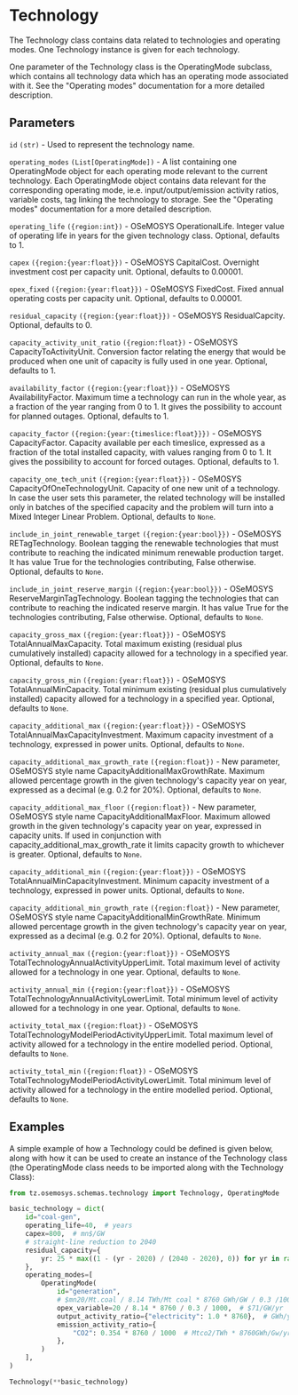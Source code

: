 # Technology

The Technology class contains data related to technologies and operating modes.
One Technology instance is given for each technology.

One parameter of the Technology class is the OperatingMode subclass, which contains all
technology data which has an operating mode associated with it. See the "Operating modes"
documentation for a more detailed description.

## Parameters

`id` `(str)` - Used to represent the technology name.

`operating_modes` `(List[OperatingMode])` - A list containing one OperatingMode object for each
operating mode relevant to the current technology. Each OperatingMode object contains data
relevant for the corresponding operating mode, ie.e. input/output/emission activity ratios,
variable costs, tag linking the technology to storage. See the "Operating modes" documentation for
a more detailed description.

`operating_life` `({region:int})` - OSeMOSYS OperationalLife. Integer value of operating life
in years for the given technology class. Optional, defaults to 1.

`capex` `({region:{year:float}})` - OSeMOSYS CapitalCost. Overnight investment cost per
capacity unit. Optional, defaults to 0.00001.

`opex_fixed` `({region:{year:float}})` - OSeMOSYS FixedCost. Fixed annual operating costs per
capacity unit. Optional, defaults to 0.00001.

`residual_capacity` `({region:{year:float}})` - OSeMOSYS ResidualCapcity.
Optional, defaults to 0.

`capacity_activity_unit_ratio` `({region:float})` - OSeMOSYS CapacityToActivityUnit.
Conversion factor relating the energy that would be produced when one unit of capacity is
fully used in one year. Optional, defaults to 1.

`availability_factor` `({region:{year:float}})` - OSeMOSYS AvailabilityFactor.
Maximum time a technology can run in the whole year, as a fraction of the year ranging from 0
to 1. It gives the possibility to account for planned outages.
Optional, defaults to 1.

`capacity_factor` `({region:{year:{timeslice:float}}})` - OSeMOSYS CapacityFactor.
Capacity available per each timeslice, expressed as a fraction of the total installed capacity,
with values ranging from 0 to 1. It gives the possibility to account for forced outages.
Optional, defaults to 1.

`capacity_one_tech_unit` `({region:{year:float}})` - OSeMOSYS CapacityOfOneTechnologyUnit.
Capacity of one new unit of a technology. In case the user sets this parameter, the related
technology will be installed only in batches of the specified capacity and the problem will
turn into a Mixed Integer Linear Problem. Optional, defaults to `None`.

`include_in_joint_renewable_target` `({region:{year:bool}})` - OSeMOSYS RETagTechnology.
Boolean tagging the renewable technologies that must contribute to reaching the indicated
minimum renewable production target. It has value True for the technologies contributing,
False otherwise. Optional, defaults to `None`.

`include_in_joint_reserve_margin` `({region:{year:bool}})` - OSeMOSYS
ReserveMarginTagTechnology. Boolean tagging the technologies that can contribute to reaching the
    indicated reserve margin. It has value True for the technologies contributing, False otherwise.
    Optional, defaults to `None`.

`capacity_gross_max` `({region:{year:float}})` - OSeMOSYS TotalAnnualMaxCapacity.
Total maximum existing (residual plus cumulatively installed) capacity allowed for a technology
in a specified year. Optional, defaults to `None`.

`capacity_gross_min` `({region:{year:float}})` - OSeMOSYS TotalAnnualMinCapacity.
Total minimum existing (residual plus cumulatively installed) capacity allowed for a technology
in a specified year. Optional, defaults to `None`.

`capacity_additional_max` `({region:{year:float}})` - OSeMOSYS TotalAnnualMaxCapacityInvestment.
Maximum capacity investment of a technology, expressed in power units. Optional, defaults to
`None`.

`capacity_additional_max_growth_rate` `({region:float})` - New parameter, OSeMOSYS style name CapacityAdditionalMaxGrowthRate. Maximum allowed percentage growth in the given technology's capacity year on year, expressed as a decimal (e.g. 0.2 for 20%). Optional, defaults to `None`.

`capacity_additional_max_floor` `({region:float})` - New parameter, OSeMOSYS style name CapacityAdditionalMaxFloor. Maximum allowed growth in the given technology's capacity year on year, expressed in capacity units. If used in conjunction with capacity_additional_max_growth_rate it limits capacity growth to whichever is greater. Optional, defaults to `None`.

`capacity_additional_min` `({region:{year:float}})` - OSeMOSYS TotalAnnualMinCapacityInvestment.
Minimum capacity investment of a technology, expressed in power units. Optional, defaults to
`None`.

`capacity_additional_min_growth_rate` `({region:float})` - New parameter, OSeMOSYS style name CapacityAdditionalMinGrowthRate. Minimum allowed percentage growth in the given technology's capacity year on year, expressed as a decimal (e.g. 0.2 for 20%). Optional, defaults to `None`.

`activity_annual_max` `({region:{year:float}})` - OSeMOSYS
TotalTechnologyAnnualActivityUpperLimit.
Total maximum level of activity allowed for a technology in one year.
Optional, defaults to `None`.

`activity_annual_min` `({region:{year:float}})` - OSeMOSYS
TotalTechnologyAnnualActivityLowerLimit.
Total minimum level of activity allowed for a technology in one year.
Optional, defaults to `None`.

`activity_total_max` `({region:float})` - OSeMOSYS TotalTechnologyModelPeriodActivityUpperLimit.
Total maximum level of activity allowed for a technology in the entire modelled period.
Optional, defaults to `None`.

`activity_total_min` `({region:float})` - OSeMOSYS TotalTechnologyModelPeriodActivityLowerLimit.
Total minimum level of activity allowed for a technology in the entire modelled period.
Optional, defaults to `None`.


## Examples

A simple example of how a Technology could be defined is given below, along with how it can be
used to create an instance of the Technology class (the OperatingMode class needs to be
imported along with the Technology Class):

```python
from tz.osemosys.schemas.technology import Technology, OperatingMode

basic_technology = dict(
    id="coal-gen",
    operating_life=40,  # years
    capex=800,  # mn$/GW
    # straight-line reduction to 2040
    residual_capacity={
        yr: 25 * max((1 - (yr - 2020) / (2040 - 2020), 0)) for yr in range(2020, 2051)
    },
    operating_modes=[
        OperatingMode(
            id="generation",
            # $mn20/Mt.coal / 8.14 TWh/Mt coal * 8760 GWh/GW / 0.3 /1000 GWh/TWh (therm eff)
            opex_variable=20 / 8.14 * 8760 / 0.3 / 1000,  # $71/GW/yr
            output_activity_ratio={"electricity": 1.0 * 8760},  # GWh/yr/GW
            emission_activity_ratio={
                "CO2": 0.354 * 8760 / 1000  # Mtco2/TWh * 8760GWh/Gw/yr /1000 GWh/TWh
            },
        )
    ],
)

Technology(**basic_technology)
```
